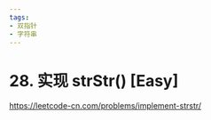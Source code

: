 ```yaml
---
tags:
- 双指针
- 字符串
---
```


# 28. 实现 strStr() [Easy]

<https://leetcode-cn.com/problems/implement-strstr/>
